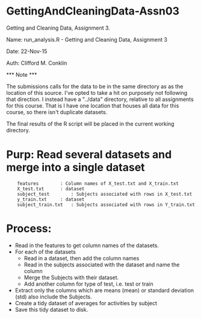 # GettingAndCleaningData-Assn03
Getting and Cleaning Data, Assignment 3.

Name: run_analysis.R  -  Getting and Cleaning Data, Assignment 3

Date: 22-Nov-15

Auth: Clifford M. Conklin

*** Note ***

The submissions calls for the data to be in the same directory as
as the location of this source.  I've opted to take a hit on purposely
not following that direction.  I instead have a "../data" directory,
relative to all assignments for this course.  That is I have one location
that houses all data for this course, so there isn't duplicate datasets.

The final results of the R script will be placed in the current working
directory.

# Purp: Read several datasets and merge into a single dataset

		features		: Column names of X_test.txt and X_train.txt
		X_test.txt		: dataset
		subject_test		: Subjects associated with rows in X_test.txt
		y_train.txt		: dataset
		subject_train.txt	: Subjects associated with rows in Y_train.txt

# Process:
- Read in the features to get column names of the datasets.
- For each of the datasets
  	* Read in a dataset, then add the column names
	* Read in the subjects associated with the dataset and name the column
	* Merge the Subjects with their dataset.
	* Add another column for type of test, i.e. test or train
- Extract only the columns which are means (mean) or standard deviation (std) also include the Subjects.
- Create a tidy dataset of averages for activities by subject
- Save this tidy dataset to disk.

